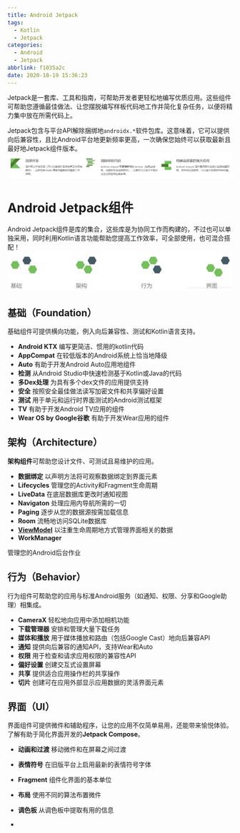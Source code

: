 ```yaml
---
title: Android Jetpack
tags:
  - Kotlin
  - Jetpack
categories:
  - Android
  - Jetpack
abbrlink: f1035a2c
date: 2020-10-19 15:36:23
---
```


Jetpack是一套库、工具和指南，可帮助开发者更轻松地编写优质应用。这些组件可帮助您遵循最佳做法、让您摆脱编写样板代码地工作并简化复杂任务，以便将精力集中放在所需代码上。

Jetpack包含与平台API解除捆绑地`androidx.*`软件包库。这意味着，它可以提供向后兼容性，且比Android平台地更新频率更高，一次确保您始终可以获取最新且最好地Jetpack组件版本。
![](https://raw.githubusercontent.com/zhangmiaocc/blogImageResource/master/img/20201019153720.png)

# Android Jetpack组件

Android Jetpack组件是库的集合，这些库是为协同工作而构建的，不过也可以单独采用，同时利用Kotlin语言功能帮助您提高工作效率，可全部使用，也可混合搭配！
![](https://raw.githubusercontent.com/zhangmiaocc/blogImageResource/master/img/20201019153732.png)

<!--more-->

## 基础（Foundation）

基础组件可提供横向功能，例入向后兼容性、测试和Kotlin语言支持。

- **Android KTX**
  编写更简洁、惯用的kotlin代码
- **AppCompat**
  在较低版本的Android系统上恰当地降级
- **Auto**
  有助于开发Android Auto应用地组件
- **检测**
  从Android Studio中快速检测基于Kotlin或Java的代码
- **多Dex处理**
  为具有多个dex文件的应用提供支持
- **安全**
  按照安全最佳做法读写加密文件和共享偏好设置
- **测试**
  用于单元和运行时界面测试的Android测试框架
- **TV**
  有助于开发Android TV应用的组件
- **Wear OS by Google谷歌**
  有助于开发Wear应用的组件

## 架构（Architecture）

**架构组件**可帮助您设计文件、可测试且易维护的应用。

- **数据绑定**
  以声明方法将可观察数据绑定到界面元素
- **Lifecycles**
  管理您的Activity和Fragment生命周期
- **LiveData**
  在底层数据库更改时通知视图
- **Navigaton**
  处理应用内导航所需的一切
- **Paging**
  逐步从您的数据源按需加载信息
- **Room**
  流畅地访问SQLite数据库
- [**ViewModel**](https://blog.csdn.net/qq_40833790/article/details/105054936)
  以注重生命周期地方式管理界面相关的数据
- **WorkManager**

管理您的Android后台作业

## 行为（Behavior）

行为组件可帮助您的应用与标准Android服务（如通知、权限、分享和Google助理）相集成。

- **CameraX**
  轻松地向应用中添加相机功能
- **下载管理器**
  安排和管理大量下载任务
- **媒体和播放**
  用于媒体播放和路由（包括Google Cast）地向后兼容API
- **通知**
  提供向后兼容的通知API，支持Wear和Auto
- **权限**
  用于检查和请求应用权限的兼容性API
- **偏好设置**
  创建交互式设置屏幕
- **共享**
  提供适合应用操作栏的共享操作
- **切片**
  创建可在应用外部显示应用数据的灵活界面元素

## 界面（UI）

界面组件可提供微件和辅助程序，让您的应用不仅简单易用，还能带来愉悦体验。了解有助于简化界面开发的**Jetpack Compose**。

- **动画和过渡**
  移动微件和在屏幕之间过渡
- **表情符号**
  在旧版平台上启用最新的表情符号字体
- **Fragment**
  组件化界面的基本单位
- **布局**
  使用不同的算法布置微件
- **调色板**
  从调色板中提取有用的信息





- 